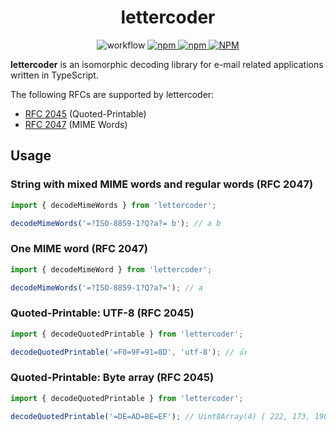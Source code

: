 <h1 align="center">
  lettercoder
</h1>

<p align="center">
<img alt="workflow" src="https://img.shields.io/github/workflow/status/mat-sz/lettercoder/Node.js%20CI%20(yarn)">
<a href="https://npmjs.com/package/lettercoder">
<img alt="npm" src="https://img.shields.io/npm/v/lettercoder">
<img alt="npm" src="https://img.shields.io/npm/dw/lettercoder">
<img alt="NPM" src="https://img.shields.io/npm/l/lettercoder">
</a>
</p>

**lettercoder** is an isomorphic decoding library for e-mail related applications written in TypeScript.

The following RFCs are supported by lettercoder:

- [RFC 2045](https://tools.ietf.org/html/rfc2045.html) (Quoted-Printable)
- [RFC 2047](https://tools.ietf.org/html/rfc2047.html) (MIME Words)

## Usage

### String with mixed MIME words and regular words (RFC 2047)

```ts
import { decodeMimeWords } from 'lettercoder';

decodeMimeWords('=?ISO-8859-1?Q?a?= b'); // a b
```

### One MIME word (RFC 2047)

```ts
import { decodeMimeWord } from 'lettercoder';

decodeMimeWords('=?ISO-8859-1?Q?a?='); // a
```

### Quoted-Printable: UTF-8 (RFC 2045)

```ts
import { decodeQuotedPrintable } from 'lettercoder';

decodeQuotedPrintable('=F0=9F=91=8D', 'utf-8'); // 👍
```

### Quoted-Printable: Byte array (RFC 2045)

```ts
import { decodeQuotedPrintable } from 'lettercoder';

decodeQuotedPrintable('=DE=AD=BE=EF'); // Uint8Array(4) [ 222, 173, 190, 239 ]
```
